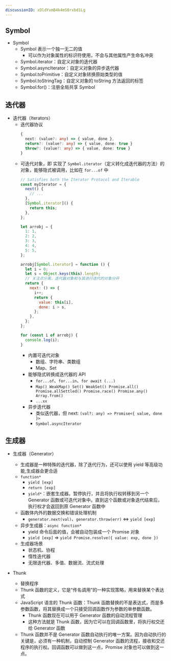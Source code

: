 ```yaml
---
discussionID: xDldYvmB4k4mS0rxbd1Lg
---
```

## Symbol

- Symbol
  - Symbol 表示一个独一无二的值
    - 可以作为对象属性的标识符使用，不会与其他属性产生命名冲突
  - Symbol.iterator：自定义对象的迭代器
  - Symbol.asyncIterator：自定义对象的异步迭代器
  - Symbol.toPrimitive：自定义对象转换原始类型的值
  - Symbol.toStringTag：自定义对象的 toString 方法返回的标签
  - Symbol.for()：注册全局共享 Symbol

## 迭代器

- 迭代器（Iterators）
  - 迭代器协议
    ```ts
    {
      next: (value?: any) => { value, done },
      return?: (value?: any) => { value, done: true }
      throw?: (value?: any) => { value, done: true }
    }
    ```
  - 可迭代对象，即 实现了 `Symbol.iterator`（定义转化成迭代器的方法）的对象，能够隐式被调用，比如在 `for...of` 中
    ```js
    // Satisfies both the Iterator Protocol and Iterable
    const myIterator = {
      next() {
        // ...
      },
      [Symbol.iterator]() {
        return this;
      },
    };
    ```
    ```js
    let arrobj = {
      1: 1,
      2: 2,
      3: 3,
      4: 4,
      5: 5,
    };

    arrobj[Symbol.iterator] = function () {
      let i = 0;
      let s = Object.keys(this).length;
      // 关注点分离，迭代器对象和与其进行迭代的对象分开
      return {
        next: () => {
          i++;
          return {
            value: this[i],
            done: i > s,
          };
        },
      };
    };

    for (const i of arrobj) {
      console.log(i);
    }
    ```
    - 内置可迭代对象
      - 数组、字符串、类数组
      - Map、Set
    - 能够隐式转换成迭代器的 API
      - `for...of`、`for...in`、`for await (...)`
      - `Map() WeakMap() Set() WeakSet() Promise.all() Promise.allSettled() Promise.race() Promise.any() Array.from()`
      - `...xx`
    - 异步迭代器
      - 类似迭代器，但 next: `(val?: any) => Promise<{ value, done }>` 
      - `Symbol.asyncIterator` 

## 生成器

- 生成器（Generator）
  - 生成器是一种特殊的迭代器，除了迭代行为，还可以使用 yield 等高级功能,生成器会更合适
  - `function*`
    - `yield [exp]`
    - `return [exp]`
    - `yield*`：嵌套生成器。暂停执行，并且将执行权转移到另一个 Generator 函数或可迭代对象中。直到这个函数或对象迭代结束后，执行权才会返回到原 Generator 函数中
  - 函数体内外的数据交换和错误处理机制
    - `generator.next(val)`、`generator.throw(err)` <=> `yield [exp]`
  - 异步生成器：`async function*`
    - yield 命令后面的值，会被自动包装成一个 Promise 对象
    - `yield [exp]` => `yield Promise.resolve({ value: exp, done })`
  - 生成器场景
    - 状态机、协程
    - 惰性迭代器
    - 无限迭代器、多值、数据流、流式处理


- Thunk
  - 替换程序
  - Thunk 函数的定义，它是“传名调用”的一种实现策略，用来替换某个表达式
  - JavaScript 语言的 Thunk 函数：Thunk 函数替换的不是表达式，而是多参数函数，将其替换成一个只接受回调函数作为参数的单参数函数。
    - Thunk 函数现在可以用于 Generator 函数的自动流程管理
    - 这种方法就是 Thunk 函数，因为它可以在回调函数里，将执行权交还给 Generator 函数
  - Thunk 函数并不是 Generator 函数自动执行的唯一方案。因为自动执行的关键是，必须有一种机制，自动控制 Generator 函数的流程，接收和交还程序的执行权。回调函数可以做到这一点，Promise 对象也可以做到这一点。
